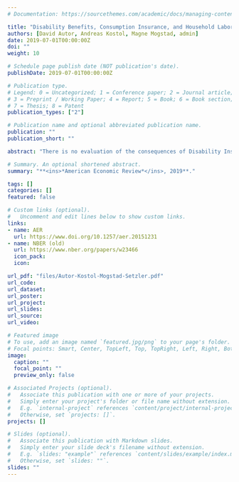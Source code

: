 ```yaml
---
# Documentation: https://sourcethemes.com/academic/docs/managing-content/

title: "Disability Benefits, Consumption Insurance, and Household Labor Supply"
authors: [David Autor, Andreas Kostol, Magne Mogstad, admin]
date: 2019-07-01T00:00:00Z
doi: ""
weight: 10

# Schedule page publish date (NOT publication's date).
publishDate: 2019-07-01T00:00:00Z

# Publication type.
# Legend: 0 = Uncategorized; 1 = Conference paper; 2 = Journal article;
# 3 = Preprint / Working Paper; 4 = Report; 5 = Book; 6 = Book section;
# 7 = Thesis; 8 = Patent
publication_types: ["2"]

# Publication name and optional abbreviated publication name.
publication: ""
publication_short: ""

abstract: "There is no evaluation of the consequences of Disability Insurance (DI) receipt that captures the effects on households' net income and consumption expenditure, family labor supply, or benefits from other programs. Combining detailed register data from Norway with an instrumental variables approach based on random assignment to appellant judges, we comprehensively assess how DI receipt affects these understudied outcomes. To consider the welfare implications of the findings from this instrumental variables approach, we estimate a dynamic model of household behavior that translates employment, reapplication, and savings decisions into revealed preferences for leisure and consumption. The model-based results suggest that on average, the willingness to pay for DI receipt is positive and sizable. Because spousal labor supply strongly buffers the household income and consumption effects of DI allowances, the estimated willingness to pay for DI receipt is smaller for married than single applicants. "

# Summary. An optional shortened abstract.
summary: "**<ins>*American Economic Review*</ins>, 2019**."

tags: []
categories: []
featured: false

# Custom links (optional).
#   Uncomment and edit lines below to show custom links.
links:
- name: AER
  url: https://www.doi.org/10.1257/aer.20151231
- name: NBER (old)
  url: https://www.nber.org/papers/w23466
  icon_pack: 
  icon: 

url_pdf: "files/Autor-Kostol-Mogstad-Setzler.pdf"
url_code:
url_dataset:
url_poster:
url_project:
url_slides:
url_source:
url_video:

# Featured image
# To use, add an image named `featured.jpg/png` to your page's folder. 
# Focal points: Smart, Center, TopLeft, Top, TopRight, Left, Right, BottomLeft, Bottom, BottomRight.
image:
  caption: ""
  focal_point: ""
  preview_only: false

# Associated Projects (optional).
#   Associate this publication with one or more of your projects.
#   Simply enter your project's folder or file name without extension.
#   E.g. `internal-project` references `content/project/internal-project/index.md`.
#   Otherwise, set `projects: []`.
projects: []

# Slides (optional).
#   Associate this publication with Markdown slides.
#   Simply enter your slide deck's filename without extension.
#   E.g. `slides: "example"` references `content/slides/example/index.md`.
#   Otherwise, set `slides: ""`.
slides: ""
---
```

